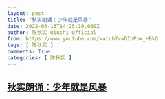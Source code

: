 ```yaml
---
layout: post
title: "秋实朗诵：少年就是风暴"
date: 2022-03-13T14:25:19.000Z
author: 陈秋实 Qiushi Official
from: https://www.youtube.com/watch?v=DIhPbx_HBkQ
tags: [ 陈秋实 ]
comments: True
categories: [ 陈秋实 ]
---
```

<!--1647181519000-->
[秋实朗诵：少年就是风暴](https://www.youtube.com/watch?v=DIhPbx_HBkQ)
------

<div>

</div>

